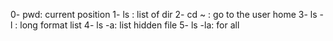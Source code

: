 0- pwd: current position
1- ls : list of dir
2- cd ~ : go to the user home
3- ls -l : long format list
4- ls -a: list hidden file
5- ls -la: for all 
